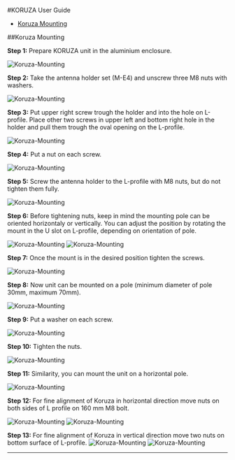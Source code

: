 #KORUZA User Guide

- [Koruza Mounting](#Koruza-Mounting)

##Koruza Mounting <a id="Koruza-Mounting"></a>

**Step 1:** Prepare KORUZA unit in the aluminium enclosure.

![Koruza-Mounting](https://raw.githubusercontent.com/IRNAS/KORUZA-instructions/gh-pages/img/koruza-user-guide/koruza-mount-1.jpg)

**Step 2:** Take the antenna holder set (M-E4) and unscrew three M8 nuts with washers.

![Koruza-Mounting](https://raw.githubusercontent.com/IRNAS/KORUZA-instructions/gh-pages/img/koruza-user-guide/koruza-mount-2.jpg)

**Step 3:** Put upper right screw trough the holder and into the hole on L-profile.  Place other two screws in upper left and bottom right hole in the holder and pull them trough the oval opening on the L-profile.

![Koruza-Mounting](https://raw.githubusercontent.com/IRNAS/KORUZA-instructions/gh-pages/img/koruza-user-guide/koruza-mount-3.jpg)

**Step 4:** Put a nut on each screw.

![Koruza-Mounting](https://raw.githubusercontent.com/IRNAS/KORUZA-instructions/gh-pages/img/koruza-user-guide/koruza-mount-4.jpg)

**Step 5:** Screw the antenna holder to the L-profile with M8 nuts, but do not tighten them fully. 

![Koruza-Mounting](https://raw.githubusercontent.com/IRNAS/KORUZA-instructions/gh-pages/img/koruza-user-guide/koruza-mount-5.jpg)

**Step 6:** Before tightening nuts, keep in mind the mounting pole can be oriented horizontaly or vertically. You can adjust the position by rotating the mount in the U slot on L-profile, depending on orientation of pole.

![Koruza-Mounting](https://raw.githubusercontent.com/IRNAS/KORUZA-instructions/gh-pages/img/koruza-user-guide/koruza-mount-6.jpg)
![Koruza-Mounting](https://raw.githubusercontent.com/IRNAS/KORUZA-instructions/gh-pages/img/koruza-user-guide/koruza-mount-15.jpg)

**Step 7:** Once the mount is in the desired position tighten the screws. 

![Koruza-Mounting](https://raw.githubusercontent.com/IRNAS/KORUZA-instructions/gh-pages/img/koruza-user-guide/koruza-mount-8.jpg)

**Step 8:** Now unit can be mounted on a pole (minimum diameter of pole 30mm, maximum 70mm).

![Koruza-Mounting](https://raw.githubusercontent.com/IRNAS/KORUZA-instructions/gh-pages/img/koruza-user-guide/koruza-mount-9.jpg)

**Step 9:** Put a washer on each screw.

![Koruza-Mounting](https://raw.githubusercontent.com/IRNAS/KORUZA-instructions/gh-pages/img/koruza-user-guide/koruza-mount-10.jpg)

**Step 10:** Tighten the nuts. 

![Koruza-Mounting](https://raw.githubusercontent.com/IRNAS/KORUZA-instructions/gh-pages/img/koruza-user-guide/koruza-mount-11.jpg)

**Step 11:** Similarity, you can mount the unit on a horizontal pole. 

![Koruza-Mounting](https://raw.githubusercontent.com/IRNAS/KORUZA-instructions/gh-pages/img/koruza-user-guide/koruza-mount-14.jpg)

**Step 12:** For fine alignment of Koruza in horizontal direction move nuts on both sides of L profile on 160 mm M8 bolt. 

![Koruza-Mounting](https://raw.githubusercontent.com/IRNAS/KORUZA-instructions/gh-pages/img/koruza-user-guide/fine-align-1.jpg)
![Koruza-Mounting](https://raw.githubusercontent.com/IRNAS/KORUZA-instructions/gh-pages/img/koruza-user-guide/fine-align-2.png)

**Step 13:** For fine alignment of Koruza in vertical direction move two nuts on bottom surface of L-profile.
![Koruza-Mounting](https://raw.githubusercontent.com/IRNAS/KORUZA-instructions/gh-pages/img/koruza-user-guide/fine-align-3.jpg)
![Koruza-Mounting](https://raw.githubusercontent.com/IRNAS/KORUZA-instructions/gh-pages/img/koruza-user-guide/fine-align-4.jpg)

___


